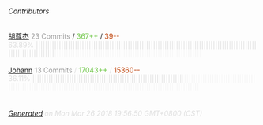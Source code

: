 ###### Contributors
[胡尊杰](https://github.com/huzunjie)
<font color="#999">23 Commits</font> / <font color="#6cc644">367++</font> / <font color="#bd3c00"> 39--</font>
<font color="#dedede">63.89%&nbsp;<font color="#dedede">||||||||||||||||||||||||||||||||||||||||||||||||||||||||||||||||||||||||||||||||||||||||||||||||||||||||||||||||||||</font><font color="#f4f4f4">||||||||||||||||||||||||||||||||||||||||||||||||||||||||||||||||</font><br><br>
[Johann](https://github.com/toxic-johann)
<font color="#999">13 Commits</font> / <font color="#6cc644">17043++</font> / <font color="#bd3c00"> 15360--</font>
<font color="#dedede">36.11%&nbsp;<font color="#dedede">|||||||||||||||||||||||||||||||||||||||||||||||||||||||||||||||||</font><font color="#f4f4f4">|||||||||||||||||||||||||||||||||||||||||||||||||||||||||||||||||||||||||||||||||||||||||||||||||||||||||||||||||||</font><br><br>
###### [Generated](https://github.com/jakeleboeuf/contributor) on Mon Mar 26 2018 19:56:50 GMT+0800 (CST)